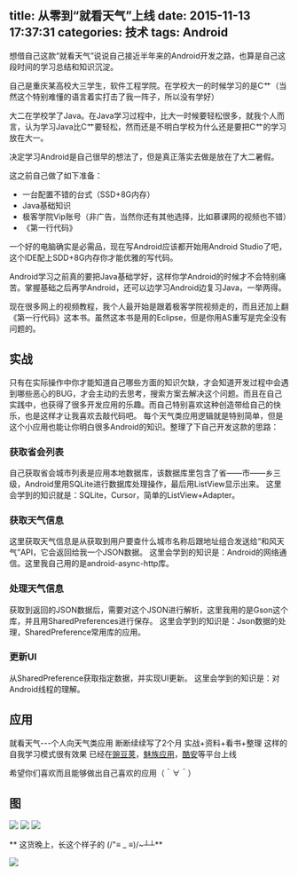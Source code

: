 title: 从零到“就看天气”上线
date: 2015-11-13 17:37:31
categories: 技术
tags: Android
---

想借自己这款“就看天气”说说自己接近半年来的Android开发之路，也算是自己这段时间的学习总结和知识沉淀。


自己是重庆某高校大三学生，软件工程学院。在学校大一的时候学习的是C艹（当然这个特别难懂的语言着实打击了我一阵子，所以没有学好）

大二在学校学了Java。在Java学习过程中，比大一时候要轻松很多，就我个人而言，认为学习Java比C艹要轻松，然而还是不明白学校为什么还是要把C艹的学习放在大一。

决定学习Android是自己很早的想法了，但是真正落实去做是放在了大二暑假。

<!-- more -->

这之前自己做了如下准备：

- 一台配置不错的台式（SSD+8G内存）
- Java基础知识
- 极客学院Vip账号（非广告，当然你还有其他选择，比如慕课网的视频也不错）
- 《第一行代码》

一个好的电脑确实是必需品，现在写Android应该都开始用Android Studio了吧，这个IDE配上SDD+8G内存你才能优雅的写代码。

Android学习之前真的要把Java基础学好，这样你学Android的时候才不会特别痛苦。掌握基础之后再学Android，还可以边学习Android边复习Java，一举两得。

现在很多网上的视频教程，我个人最开始是跟着极客学院视频走的，而且还加上翻《第一行代码》这本书。虽然这本书是用的Eclipse，但是你用AS重写是完全没有问题的。


## 实战

只有在实际操作中你才能知道自己哪些方面的知识欠缺，才会知道开发过程中会遇到哪些恶心的BUG，才会主动的去思考，搜索方案去解决这个问题。而且在自己实践中，也获得了很多开发应用的乐趣。而自己特别喜欢这种创造带给自己的快乐，也是这样才让我喜欢去敲代码吧。
每个天气类应用逻辑就是特别简单，但是这个小应用也能让你明白很多Android的知识。整理了下自己开发这款的思路：

### 获取省会列表

自己获取省会城市列表是应用本地数据库，该数据库里包含了省——市——乡三级，Android里用SQLite进行数据库处理操作，最后用ListView显示出来。
这里会学到的知识就是：SQLite，Cursor，简单的ListView+Adapter。

### 获取天气信息

这里获取天气信息是从获取到用户要查什么城市名称后跟地址组合发送给“和风天气”API，它会返回给我一个JSON数据。
这里会学到的知识是：Android的网络通信。这里我自己用的是android-async-http库。

### 处理天气信息

获取到返回的JSON数据后，需要对这个JSON进行解析，这里我用的是Gson这个库，并且用SharedPreferences进行保存。
这里会学到的知识是：Json数据的处理，SharedPreference常用库的应用。

### 更新UI

从SharedPreference获取指定数据，并实现UI更新。
这里会学到的知识是：对Android线程的理解。



## 应用

就看天气---个人向天气类应用
断断续续写了2个月
实战+资料+看书+整理 这样的自我学习模式很有效果
已经在[豌豆荚](http://www.wandoujia.com/apps/com.xiecc.seeWeather)，[魅族应用](http://app.meizu.com/apps/public/detail?package_name=com.xiecc.seeWeather)，[酷安](http://www.coolapk.com/apk/com.xiecc.seeWeather)等平台上线

希望你们喜欢而且能够做出自己喜欢的应用（＾∀＾）

## 图

![](http://xcc3641.qiniudn.com/app-bbbbf42a002b8046a1bf26ac25edca89_b.png)
![](http://xcc3641.qiniudn.com/app-05bd34f69a1aaea3db73dc136a866a4d_b.png)
![](http://xcc3641.qiniudn.com/app-a5303e929e5dc5d8e04e1aa68bdd8c7f_b.png)



** 这货晚上，长这个样子的  (/"≡ _ ≡)/~┴┴**


![](http://xcc3641.qiniudn.com/app-39ad9f7922efa58b9bf0039d09d57ff4_b.png)



